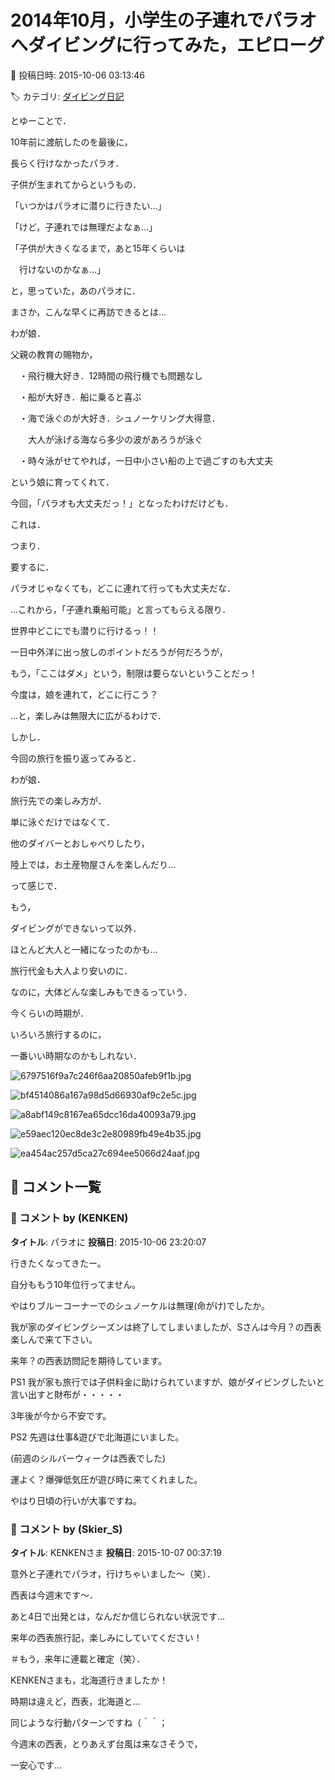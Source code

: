 # 2014年10月，小学生の子連れでパラオへダイビングに行ってみた，エピローグ

📅 投稿日時: 2015-10-06 03:13:46

🏷️ カテゴリ: [ダイビング日記](ce3a7a8d424d112fce83ee85c81a0e344.md)

とゆーことで．





10年前に渡航したのを最後に，


長らく行けなかったパラオ．





子供が生まれてからというもの．


「いつかはパラオに潜りに行きたい…」


「けど，子連れでは無理だよなぁ…」


「子供が大きくなるまで，あと15年くらいは


　行けないのかなぁ…」


と，思っていた，あのパラオに．


まさか，こんな早くに再訪できるとは…





わが娘．


父親の教育の賜物か，


　・飛行機大好き．12時間の飛行機でも問題なし


　・船が大好き．船に乗ると喜ぶ


　・海で泳ぐのが大好き．シュノーケリング大得意．


　　大人が泳げる海なら多少の波があろうが泳ぐ


　・時々泳がせてやれば，一日中小さい船の上で過ごすのも大丈夫


という娘に育ってくれて．


今回，「パラオも大丈夫だっ！」となったわけだけども．





これは．


つまり．


要するに．


パラオじゃなくても，どこに連れて行っても大丈夫だな．


…これから，「子連れ乗船可能」と言ってもらえる限り．


世界中どこにでも潜りに行けるっ！！


一日中外洋に出っ放しのポイントだろうが何だろうが，


もう，「ここはダメ」という，制限は要らないということだっ！





今度は，娘を連れて，どこに行こう？





…と，楽しみは無限大に広がるわけで．





しかし．


今回の旅行を振り返ってみると．


わが娘．


旅行先での楽しみ方が．


単に泳ぐだけではなくて．


他のダイバーとおしゃべりしたり，


陸上では，お土産物屋さんを楽しんだり…


って感じで．


もう，


ダイビングができないって以外．


ほとんど大人と一緒になったのかも…





旅行代金も大人より安いのに．


なのに，大体どんな楽しみもできるっていう．


今くらいの時期が．


いろいろ旅行するのに，


一番いい時期なのかもしれない．







![6797516f9a7c246f6aa20850afeb9f1b.jpg](images/6797516f9a7c246f6aa20850afeb9f1b.jpg)









![bf4514086a167a98d5d66930af9c2e5c.jpg](images/bf4514086a167a98d5d66930af9c2e5c.jpg)









![a8abf149c8167ea65dcc16da40093a79.jpg](images/a8abf149c8167ea65dcc16da40093a79.jpg)









![e59aec120ec8de3c2e80989fb49e4b35.jpg](images/e59aec120ec8de3c2e80989fb49e4b35.jpg)









![ea454ac257d5ca27c694ee5066d24aaf.jpg](images/ea454ac257d5ca27c694ee5066d24aaf.jpg)

## 💬 コメント一覧

### 💬 コメント by (KENKEN)
**タイトル**: パラオに
**投稿日**: 2015-10-06 23:20:07

行きたくなってきたー。

自分ももう10年位行ってません。

やはりブルーコーナーでのシュノーケルは無理(命がけ)でしたか。

我が家のダイビングシーズンは終了してしまいましたが、Sさんは今月？の西表楽しんで来て下さい。

来年？の西表訪問記を期待しています。



PS1 我が家も旅行では子供料金に助けられていますが、娘がダイビングしたいと言い出すと財布が・・・・・

3年後が今から不安です。



PS2 先週は仕事&遊びで北海道にいました。

(前週のシルバーウィークは西表でした)

運よく？爆弾低気圧が遊び時に来てくれました。

やはり日頃の行いが大事ですね。

### 💬 コメント by (Skier_S)
**タイトル**: KENKENさま
**投稿日**: 2015-10-07 00:37:19

意外と子連れでパラオ，行けちゃいました～（笑）．



西表は今週末です～．

あと4日で出発とは，なんだか信じられない状況です…

来年の西表旅行記，楽しみにしていてください！

＃もう，来年に連載と確定（笑）．



KENKENさまも，北海道行きましたか！

時期は違えど，西表，北海道と…

同じような行動パターンですね（＾＾；



今週末の西表，とりあえず台風は来なさそうで，

一安心です…

